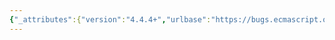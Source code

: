 ```yaml
---
{"_attributes":{"version":"4.4.4+","urlbase":"https://bugs.ecmascript.org/","maintainer":"dherman@mozilla.com"},"bug":{"bug_id":2648,"creation_ts":"2014-04-11 19:16:00 -0700","short_desc":"Instantiate double normalization","delta_ts":"2015-03-16 14:40:12 -0700","product":"Draft for 6th Edition","component":"deferred features","version":"Rev 22: January 20, 2014 Draft","rep_platform":"All","op_sys":"All","bug_status":"RESOLVED","resolution":"WONTFIX","priority":"Normal","bug_severity":"normal","everconfirmed":true,"reporter":{"uid":"guybedford","name":"Guy Bedford"},"assigned_to":{"uid":"allen","name":"Allen Wirfs-Brock"},"cc":["dherman","jorendorff","samth"],"long_desc":[{"commentid":7696,"comment_count":0,"who":{"uid":"guybedford","name":"Guy Bedford"},"bug_when":"2014-04-11 19:16:10 -0700","thetext":"Currently all module names for dynamic modules would be normalized twice. This is unnecessary and could lead to unwanted side effects.\n\nThis happens in the following way:\n\n1. The instantiate hook takes unnormalized dependencies for its \"deps\" argument.\n2. In the execute function of the instantiate hook, we then need access to the normalized dependency names in order to do dependency lookups from a side table.\n3. We thus have to know the normalized dependency names in execution, and so we end up normalizing the dependencies anyway before returning the instantiation result.\n\nInitially I thought it would be possible simply to return the normalized dependencies as arguments into the \"execute\" function, but unfortunately this does not solve the problem.\n\nThe reason for this is that when dealing with circular references in a side table, we need to be able to run the factory functions of sub-dependencies. In order to do this we need to know the normalized dependency names of sub-dependencies, which could would happen before the execute call of a given sub-dependency.\n\nThe easiest solution here that I can see is simply to let the instantiate result take fully-normalized dependencies. There may be alternatives as well."},{"commentid":13769,"comment_count":1,"who":{"uid":"allen","name":"Allen Wirfs-Brock"},"bug_when":"2015-03-16 14:40:12 -0700","thetext":"concerns old module spec."}]}}
---
```

